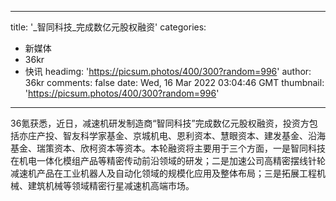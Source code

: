 
---
title: '_智同科技_完成数亿元股权融资'
categories: 
 - 新媒体
 - 36kr
 - 快讯
headimg: 'https://picsum.photos/400/300?random=996'
author: 36kr
comments: false
date: Wed, 16 Mar 2022 03:04:46 GMT
thumbnail: 'https://picsum.photos/400/300?random=996'
---

<div>   
36氪获悉，近日，减速机研发制造商“智同科技”完成数亿元股权融资，投资方包括亦庄产投、智友科学家基金、京城机电、恩利资本、慧眼资本、建发基金、沿海基金、瑞策资本、欣柯资本等资本。本轮融资将主要用于三个方面，一是智同科技在机电一体化模组产品等精密传动前沿领域的研发；二是加速公司高精密摆线针轮减速机产品在工业机器人及自动化领域的规模化应用及整体布局；三是拓展工程机械、建筑机械等领域精密行星减速机高端市场。  
</div>
            